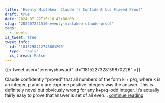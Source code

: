 ```yaml
---
title: 'Evenly Mistaken: Claude''s Confident but Flawed Proof'
draft: true
date: 2024-07-22T15:10:42+00:00
slug: '202407221510-evenly-mistaken-claude-proof'
tags:
  - tweets
is_tweet: true
tweet_info:
  id: '1815298412746805290'
  type: 'reply'
  is_thread: False
---
```




{{< tweet user="jeremyphoward" id="1815227328139870226" >}}

Claude confidently “proved” that all numbers of the form k + p/q, where k is an integer, p and q are coprime positive integers was the answer. This is definitely novel but obviously wrong for any k+p/q=odd integer. It’s actually fairly easy to prove that answer is set of all even… [continue reading](https://x.com/sytelus/status/1815298412746805290)
